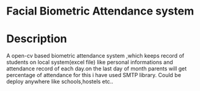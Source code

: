 # Facial Biometric Attendance system
# Description
A open-cv based biometric attendance system ,which keeps record of students on local system(excel file) like personal informations and attendance record of each day.on the last day of month parents will get percentage of attendance for this i have used SMTP library.
Could be deploy anywhere like schools,hostels etc..

